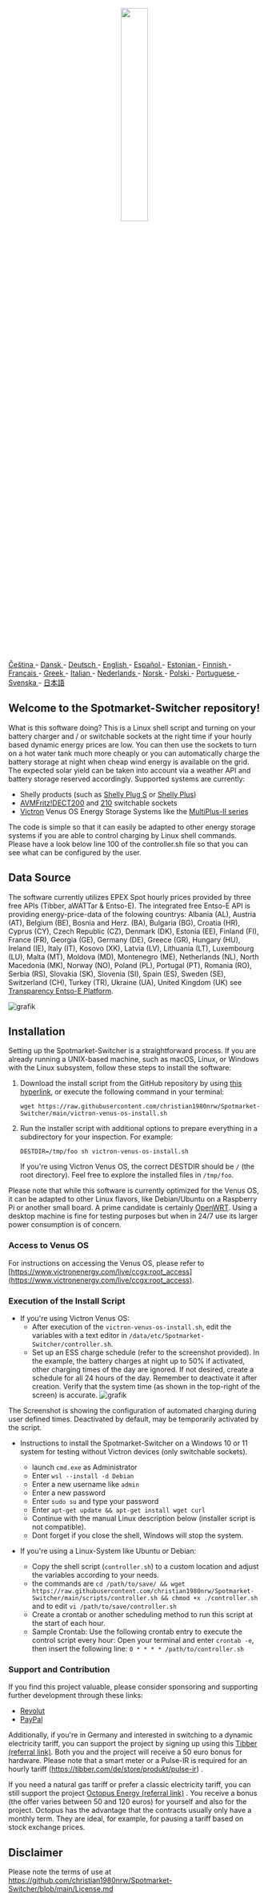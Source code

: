 <p align="center" width="100%">
    <img width="33%" src="https://github.com/christian1980nrw/Spotmarket-Switcher/blob/main/SpotmarketSwitcherLogo.png?raw=true"> 
</p>

[Čeština ](README.cs.md) - [Dansk ](README.da.md) - [Deutsch ](README.de.md) - [English ](README.md) - [Español ](README.es.md) - [Estonian ](README.et.md) - [Finnish ](README.fi.md) - [Français ](README.fr.md) - [Greek ](README.el.md) - [Italian ](README.it.md) - [Nederlands ](README.nl.md) - [Norsk ](README.no.md) - [Polski ](README.pl.md) - [Portuguese ](README.pt.md) - [Svenska ](README.sv.md) - [日本語 ](README.ja.md)
## Welcome to the Spotmarket-Switcher repository!

What is this software doing? 
This is a Linux shell script and turning on your battery charger and / or switchable sockets at the right time if your hourly based dynamic energy prices are low.
You can then use the sockets to turn on a hot water tank much more cheaply or you can automatically charge the battery storage at night when cheap wind energy is available on the grid.
The expected solar yield can be taken into account via a weather API and battery storage reserved accordingly.
Supported systems are currently:

- Shelly products (such as [Shelly Plug S](https://shellyparts.de/products/shelly-plus-plug-s) or [Shelly Plus](https://shellyparts.de/products/shelly-plus-1pm))
- [AVMFritz!DECT200](https://avm.de/produkte/smart-home/fritzdect-200/) and [210](https://avm.de/produkte/smart-home/fritzdect-210/) switchable sockets
- [Victron](https://www.victronenergy.com/) Venus OS Energy Storage Systems like the [MultiPlus-II series](https://www.victronenergy.com/inverters-chargers)
  
The code is simple so that it can easily be adapted to other energy storage systems if you are able to control charging by Linux shell commands.
Please have a look below line 100 of the controller.sh file so that you can see what can be configured by the user.

## Data Source

The software currently utilizes EPEX Spot hourly prices provided by three free APIs (Tibber, aWATTar & Entso-E).
The integrated free Entso-E API is providing energy-price-data of the folowing countrys:
Albania (AL), Austria (AT), Belgium (BE), Bosnia and Herz. (BA), Bulgaria (BG), Croatia (HR), Cyprus (CY), Czech Republic (CZ), Denmark (DK), Estonia (EE), Finland (FI), France (FR), Georgia (GE), Germany (DE), Greece (GR), Hungary (HU), Ireland (IE), Italy (IT), Kosovo (XK), Latvia (LV), Lithuania (LT), Luxembourg (LU), Malta (MT), Moldova (MD), Montenegro (ME), Netherlands (NL), North Macedonia (MK), Norway (NO), Poland (PL), Portugal (PT), Romania (RO), Serbia (RS), Slovakia (SK), Slovenia (SI), Spain (ES), Sweden (SE), Switzerland (CH), Turkey (TR), Ukraine (UA), United Kingdom (UK) see [Transparency Entso-E Platform](https://transparency.entsoe.eu/transmission-domain/r2/dayAheadPrices/show). 

![grafik](https://user-images.githubusercontent.com/6513794/224442951-c0155a48-f32b-43f4-8014-d86d60c3b311.png)

## Installation

Setting up the Spotmarket-Switcher is a straightforward process. If you are already running a UNIX-based machine, such as macOS, Linux, or Windows with the Linux subsystem, follow these steps to install the software:


1. Download the install script from the GitHub repository by using [this hyperlink](https://raw.githubusercontent.com/christian1980nrw/Spotmarket-Switcher/main/victron-venus-os-install.sh), or execute the following command in your terminal:
   ```
   wget https://raw.githubusercontent.com/christian1980nrw/Spotmarket-Switcher/main/victron-venus-os-install.sh
   ```

2. Run the installer script with additional options to prepare everything in a subdirectory for your inspection. For example:
   ```
   DESTDIR=/tmp/foo sh victron-venus-os-install.sh
   ```
   If you're using Victron Venus OS, the correct DESTDIR should be `/` (the root directory). Feel free to explore the installed files in `/tmp/foo`.

Please note that while this software is currently optimized for the Venus OS, it can be adapted to other Linux flavors, like Debian/Ubuntu on a Raspberry Pi or another small board. A prime candidate is certainly [OpenWRT](https://www.openwrt.org). Using a desktop machine is fine for testing purposes but when in 24/7 use its larger power consumption is of concern.

### Access to Venus OS

For instructions on accessing the Venus OS, please refer to [https://www.victronenergy.com/live/ccgx:root_access](https://www.victronenergy.com/live/ccgx:root_access).

### Execution of the Install Script

- If you're using Victron Venus OS:
  - After execution of the `victron-venus-os-install.sh`, edit the variables with a text editor in `/data/etc/Spotmarket-Switcher/controller.sh`.
  - Set up an ESS charge schedule (refer to the screenshot provided). In the example, the battery charges at night up to 50% if activated, other charging times of the day are ignored. If not desired, create a schedule for all 24 hours of the day. Remember to deactivate it after creation. Verify that the system time (as shown in the top-right of the screen) is accurate.
![grafik](https://user-images.githubusercontent.com/6513794/206877184-b8bf0752-b5d5-4c1b-af15-800b6499cfc7.png)

The Screenshot is showing the configuration of automated charging during user defined times. Deactivated by default, may be temporarily activated by the script.

- Instructions to install the Spotmarket-Switcher on a Windows 10 or 11 system for testing without Victron devices (only switchable sockets).

  - launch `cmd.exe` as Administrator
  - Enter `wsl --install -d Debian`
  - Enter a new username like `admin`
  - Enter a new password
  - Enter `sudo su` and type your password
  - Enter `apt-get update && apt-get install wget curl`
  - Continue with the manual Linux description below (installer script is not compatible).
  - Dont forget if you close the shell, Windows will stop the system.
 

- If you're using a Linux-System like Ubuntu or Debian:
  - Copy the shell script (`controller.sh`) to a custom location and adjust the variables according to your needs.
  - the commands are `cd /path/to/save/ && wget https://raw.githubusercontent.com/christian1980nrw/Spotmarket-Switcher/main/scripts/controller.sh && chmod +x ./controller.sh` and to edit `vi /path/to/save/controller.sh`
  - Create a crontab or another scheduling method to run this script at the start of each hour.
  - Sample Crontab:
      Use the following crontab entry to execute the control script every hour:
      Open your terminal and enter `crontab -e`, then insert the following line:
      `0 * * * * /path/to/controller.sh`


### Support and Contribution

If you find this project valuable, please consider sponsoring and supporting further development through these links:
- [Revolut](https://revolut.me/christqki2)
- [PayPal](https://paypal.me/christian1980nrw)

Additionally, if you're in Germany and interested in switching to a dynamic electricity tariff, you can support the project by signing up using this [Tibber (referral link)](https://invite.tibber.com/ojgfbx2e). Both you and the project will receive a 50 euro bonus for hardware. Please note that a smart meter or a Pulse-IR is required for an hourly tariff (https://tibber.com/de/store/produkt/pulse-ir) .

If you need a natural gas tariff or prefer a classic electricity tariff, you can still support the project [Octopus Energy (referral link)](https://share.octopusenergy.de/glass-raven-58) .
You receive a bonus (the offer varies between 50 and 120 euros) for yourself and also for the project.
Octopus has the advantage that the contracts usually only have a monthly term. They are ideal, for example, for pausing a tariff based on stock exchange prices.

## Disclaimer
Please note the terms of use at https://github.com/christian1980nrw/Spotmarket-Switcher/blob/main/License.md
